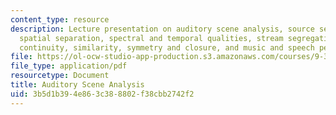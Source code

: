 ```yaml
---
content_type: resource
description: Lecture presentation on auditory scene analysis, source segregation,
  spatial separation, spectral and temporal qualities, stream segregation, proximity,
  continuity, similarity, symmetry and closure, and music and speech perception,
file: https://ol-ocw-studio-app-production.s3.amazonaws.com/courses/9-35-sensation-and-perception-spring-2009/3b5d1b394e863c388802f38cbb2742f2_MIT9_35s09_lec01_auditory.pdf
file_type: application/pdf
resourcetype: Document
title: Auditory Scene Analysis
uid: 3b5d1b39-4e86-3c38-8802-f38cbb2742f2
---
```

